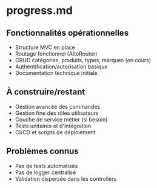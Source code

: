 # progress.md

## Fonctionnalités opérationnelles

- Structure MVC en place
- Routage fonctionnel (AltoRouter)
- CRUD catégories, produits, types, marques (en cours)
- Authentification/autorisation basique
- Documentation technique initiale

## À construire/restant

- Gestion avancée des commandes
- Gestion fine des rôles utilisateurs
- Couche de service métier (si besoin)
- Tests unitaires et d'intégration
- CI/CD et scripts de déploiement

## Problèmes connus

- Pas de tests automatisés
- Pas de logger centralisé
- Validation dispersée dans les controllers
